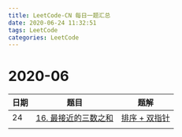 ```yaml
---
title: LeetCode-CN 每日一题汇总
date: 2020-06-24 11:32:51
tags: LeetCode
categories: LeetCode
---
```




# 2020-06
日期  | 题目  | 题解  
--|---------------------------------|------------------------------------
24| [ 16. 最接近的三数之和][c40f64d6] |  [排序 + 双指针  ][8f8b5b96]
  |   |  







[c40f64d6]: https://leetcode-cn.com/problems/3sum-closest/ "16. 最接近的三数之和"
[8f8b5b96]: https://leetcode-cn.com/problems/3sum-closest/solution/zui-jie-jin-de-san-shu-zhi-he-by-leetcode-solution/ "最接近的三数之和题解"
